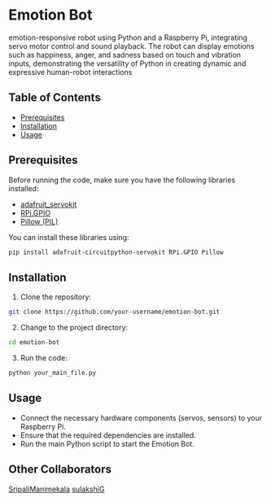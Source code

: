 # Emotion Bot

emotion-responsive robot using Python and a Raspberry Pi, integrating servo motor control and sound playback. 
The robot can display emotions such as happiness, anger, and sadness based on touch and vibration inputs, 
demonstrating the versatility of Python in creating dynamic and expressive human-robot interactions

## Table of Contents
- [Prerequisites](#prerequisites)
- [Installation](#installation)
- [Usage](#usage)

## Prerequisites

Before running the code, make sure you have the following libraries installed:

- [adafruit_servokit](https://circuitpython.readthedocs.io/projects/servokit/)
- [RPi.GPIO](https://pypi.org/project/RPi.GPIO/)
- [Pillow (PIL)](https://pillow.readthedocs.io/en/stable/)

You can install these libraries using:

```bash
pip install adafruit-circuitpython-servokit RPi.GPIO Pillow
```

## Installation

1. Clone the repository:

```bash
git clone https://github.com/your-username/emotion-bot.git
```
2. Change to the project directory:

```bash
cd emotion-bot
```
3. Run the code:

```bash
python your_main_file.py
```

## Usage

- Connect the necessary hardware components (servos, sensors) to your Raspberry Pi.
- Ensure that the required dependencies are installed.
- Run the main Python script to start the Emotion Bot.

## Other Collaborators

[SripaliManimekala]([https://www.example.com](https://github.com/SripaliManimekala))
[sulakshiG]([https://www.example.com](https://github.com/sulakshiG)https://github.com/sulakshiG)
